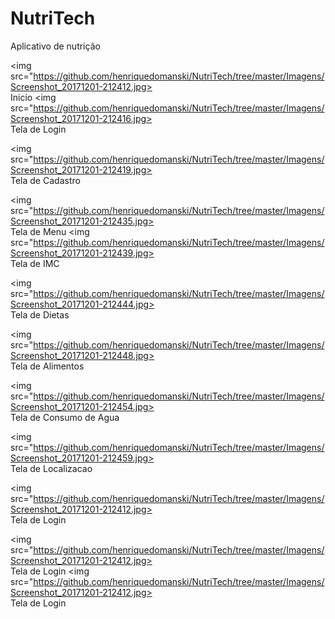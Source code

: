 # NutriTech
Aplicativo de nutrição

<img src="https://github.com/henriquedomanski/NutriTech/tree/master/Imagens/Screenshot_20171201-212412.jpg><br> Inicio<a>
<img src="https://github.com/henriquedomanski/NutriTech/tree/master/Imagens/Screenshot_20171201-212416.jpg><br> Tela de Login <a>

<img src="https://github.com/henriquedomanski/NutriTech/tree/master/Imagens/Screenshot_20171201-212419.jpg><br> Tela de Cadastro <a>

<img src="https://github.com/henriquedomanski/NutriTech/tree/master/Imagens/Screenshot_20171201-212435.jpg><br> Tela de Menu <a>
<img src="https://github.com/henriquedomanski/NutriTech/tree/master/Imagens/Screenshot_20171201-212439.jpg><br> Tela de IMC <a>

<img src="https://github.com/henriquedomanski/NutriTech/tree/master/Imagens/Screenshot_20171201-212444.jpg><br> Tela de Dietas <a>

<img src="https://github.com/henriquedomanski/NutriTech/tree/master/Imagens/Screenshot_20171201-212448.jpg><br> Tela de Alimentos <a>

<img src="https://github.com/henriquedomanski/NutriTech/tree/master/Imagens/Screenshot_20171201-212454.jpg><br> Tela de Consumo de Agua <a>

<img src="https://github.com/henriquedomanski/NutriTech/tree/master/Imagens/Screenshot_20171201-212459.jpg><br> Tela de Localizacao <a>

<img src="https://github.com/henriquedomanski/NutriTech/tree/master/Imagens/Screenshot_20171201-212412.jpg><br> Tela de Login <a>

<img src="https://github.com/henriquedomanski/NutriTech/tree/master/Imagens/Screenshot_20171201-212412.jpg><br> Tela de Login <a>
<img src="https://github.com/henriquedomanski/NutriTech/tree/master/Imagens/Screenshot_20171201-212412.jpg><br> Tela de Login <a>

